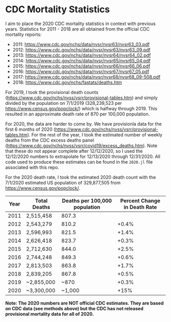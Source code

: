 # CDC Mortality Statistics

I aim to place the 2020 CDC mortality statistics in context with previous years. Statistics for 2011 - 2018 are all obtained from the official CDC mortality reports:
- 2011: https://www.cdc.gov/nchs/data/nvsr/nvsr63/nvsr63_03.pdf
- 2012: https://www.cdc.gov/nchs/data/nvsr/nvsr63/nvsr63_09.pdf
- 2013: https://www.cdc.gov/nchs/data/nvsr/nvsr64/nvsr64_02.pdf
- 2014: https://www.cdc.gov/nchs/data/nvsr/nvsr65/nvsr65_04.pdf
- 2015: https://www.cdc.gov/nchs/data/nvsr/nvsr66/nvsr66_06.pdf
- 2016: https://www.cdc.gov/nchs/data/nvsr/nvsr67/nvsr67_05.pdf
- 2017: https://www.cdc.gov/nchs/data/nvsr/nvsr68/nvsr68_09-508.pdf
- 2018: https://www.cdc.gov/nchs/fastats/deaths.htm

For 2019, I took the provisional death counts (https://www.cdc.gov/nchs/nvss/vsrr/provisional-tables.htm) and simply divided by the population on 7/1/2019 (328,239,523 per https://www.census.gov/popclock/) which is halfway through 2019. This resulted in an approximate death rate of 870 per 100,000 population.

For 2020, the data are harder to come by. We have provisionla data for the first 6 months of 2020 (https://www.cdc.gov/nchs/nvss/vsrr/provisional-tables.htm). For the rest of the year, I took the estimated number of weekly deaths from the CDC excess deaths panel (https://www.cdc.gov/nchs/nvss/vsrr/covid19/excess_deaths.htm). Note that these do not appear complete after 12/12/2020, so I used the 12/12/2020 numbers to extrapolate for 12/13/2020 through 12/31/2020. All code used to produce these estimates can be found in the `2020.jl` file associated with this repo.

For the 2020 death rate, I took the estimated 2020 death count with the 7/1/2020 estimated US population of 329,877,505 from https://www.census.gov/popclock/.


| Year | Total Deaths | Deaths per 100,000 population |  Percent Change in Death Rate |
|------|--------------|------------------------------|-----------------|
| 2011 | 2,515,458 | 807.3 |  |
| 2012 | 2,543,279 | 810.2 | +0.4% |
| 2013 | 2,596,993 | 821.5 | +1.4% |
| 2014 | 2,626,418 | 823.7 | +0.3%|
| 2015 | 2,712,630 | 844.0 | +2.5%|
| 2016 | 2,744,248 | 849.3 | +0.6%|
| 2017 | 2,813,503 | 863.8 | +1.7%|
| 2018 | 2,839,205 | 867.8 | +0.5%|
| 2019 | ~2,855,000 | ~870 | +0.3%|
| 2020 | ~3,300,000 | ~1,000 | +15%|

__Note: The 2020 numbers are NOT official CDC estimates. They are based on CDC data (see methods above) but the CDC has not released provisional mortality data for all of 2020.__
